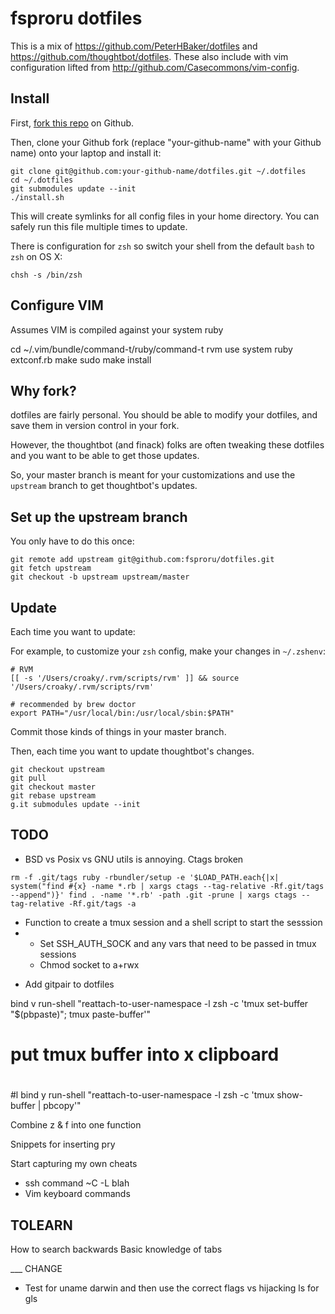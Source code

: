 fsproru dotfiles
===================

This is a mix of https://github.com/PeterHBaker/dotfiles and https://github.com/thoughtbot/dotfiles. These also include
with vim configuration lifted from http://github.com/Casecommons/vim-config.

Install
-------

First, [fork this repo](https://github.com/fsproru/dotfiles#fork_box) on Github.

Then, clone your Github fork (replace "your-github-name" with your Github name) onto your laptop and install it:

    git clone git@github.com:your-github-name/dotfiles.git ~/.dotfiles
    cd ~/.dotfiles
    git submodules update --init
    ./install.sh

This will create symlinks for all config files in your home directory. You can
safely run this file multiple times to update.

There is configuration for `zsh` so switch your shell from the default `bash` to `zsh` on OS X:

    chsh -s /bin/zsh

Configure VIM
-------------

Assumes VIM is compiled against your system ruby

cd ~/.vim/bundle/command-t/ruby/command-t
rvm use system
ruby extconf.rb
make
sudo make install


Why fork?
---------

dotfiles are fairly personal. You should be able to modify your dotfiles, and save them in version control in your fork.

However, the thoughtbot (and finack) folks are often tweaking these dotfiles and you want to be able to get those updates.

So, your master branch is meant for your customizations and use the `upstream` branch to get thoughtbot's updates.

Set up the upstream branch
--------------------------

You only have to do this once:

    git remote add upstream git@github.com:fsproru/dotfiles.git
    git fetch upstream
    git checkout -b upstream upstream/master

Update
------

Each time you want to update:

For example, to customize your `zsh` config, make your changes in `~/.zshenv`:

    # RVM
    [[ -s '/Users/croaky/.rvm/scripts/rvm' ]] && source '/Users/croaky/.rvm/scripts/rvm'

    # recommended by brew doctor
    export PATH="/usr/local/bin:/usr/local/sbin:$PATH"

Commit those kinds of things in your master branch.

Then, each time you want to update thoughtbot's changes.

    git checkout upstream
    git pull
    git checkout master
    git rebase upstream
    g.it submodules update --init


TODO
----

- BSD vs Posix vs GNU utils is annoying. Ctags broken

`
rm -f .git/tags
ruby -rbundler/setup -e '$LOAD_PATH.each{|x| system("find #{x} -name *.rb | xargs ctags --tag-relative -Rf.git/tags --append")}'
find . -name '*.rb' -path .git -prune | xargs ctags --tag-relative -Rf.git/tags -a
`

* Function to create a tmux session and a shell script to start the sesssion
*  - Set SSH\_AUTH\_SOCK and any vars that need to be passed in tmux sessions
   - Chmod socket to a+rwx

- Add gitpair to dotfiles

bind v run-shell "reattach-to-user-namespace -l zsh -c 'tmux set-buffer \"$(pbpaste)\"; tmux paste-buffer'"

# put tmux buffer into x clipboard
#
#l bind y run-shell "reattach-to-user-namespace -l zsh -c 'tmux show-buffer | pbcopy'"

Combine z & f into one function

Snippets for inserting pry

Start capturing my own cheats
 - ssh command ~C -L blah
 - Vim keyboard commands

TOLEARN
------

How to search backwards
Basic knowledge of tabs


___ CHANGE

- Test for uname darwin and then use the correct flags vs hijacking ls for gls
